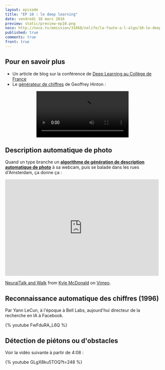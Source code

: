 ```yaml
---
layout: episode
title: "EP 10 : le deep learning"
date: vendredi 18 mars 2016
preview: static/preview-ep10.png
noco: http://noco.tv/emission/31668/nolife/la-faute-a-l-algo/10-le-deep-learning
published: true
comments: true
front: true
---
```


## Pour en savoir plus

- Un article de blog sur la conférence de [Deep Learning au Collège de France](http://vie.jill-jenn.net/2016/02/05/deep-learning-au-college-de-france/)
- Le [générateur de chiffres](http://www.cs.toronto.edu/~hinton/adi/index.htm) de Geoffrey Hinton :

<video style="margin: auto; display: block" controls="controls" src="/static/huit.mov"></video>

## Description automatique de photo

Quand un type branche un [**algorithme de génération de description automatique de photo**](http://cs.stanford.edu/people/karpathy/deepimagesent/) à sa webcam, puis se balade dans les rues d'Amsterdam, ça donne ça :

<iframe src="https://player.vimeo.com/video/146492001" width="500" height="313" frameborder="0" webkitallowfullscreen mozallowfullscreen allowfullscreen></iframe>
<p><a href="https://vimeo.com/146492001">NeuralTalk and Walk</a> from <a href="https://vimeo.com/kylemcdonald">Kyle McDonald</a> on <a href="https://vimeo.com">Vimeo</a>.</p>

## Reconnaissance automatique des chiffres (1996)

Par Yann LeCun, à l'époque à Bell Labs, aujourd'hui directeur de la recherche en IA à Facebook.

{% youtube FwFduRA_L6Q %}

## Détection de piétons ou d'obstacles

Voir la vidéo suivante à partir de 4:08 :

{% youtube GLgX8ku5TOQ?t=248 %}

